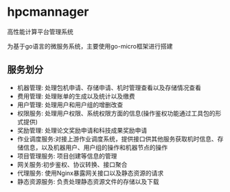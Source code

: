 # hpcmannager

高性能计算平台管理系统

为基于go语言的微服务系统，主要使用go-micro框架进行搭建

## 服务划分

* 机器管理: 处理包机申请、存储申请、机时管理查看以及存储情况查看
* 费用管理: 处理账单的生成以及统计以及缴费
* 用户管理: 处理用户和用户组的增删改查
* 权限服务: 处理用户权限、系统权限方面的信息(操作鉴权功能通过工具包的形式提供)
* 奖励管理: 处理论文奖励申请和科技成果奖励申请
* 作业调度服务:对接上游作业调度系统，提供接口供其他服务获取机时信息、存储信息，以及机器用户、用户组的操作和机器节点的操作
* 项目管理服务: 项目创建等信息的管理
* 网关服务:初步鉴权、协议转换、接口聚合
* 代理服务: 使用Nginx暴露网关接口以及静态资源的请求
* 静态资源服务: 负责处理静态资源文件的存储以及下载
